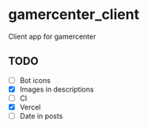 # gamercenter_client
Client app for gamercenter

## TODO
- [ ] Bot icons
- [x] Images in descriptions
- [ ] CI
- [x] Vercel
- [ ] Date in posts